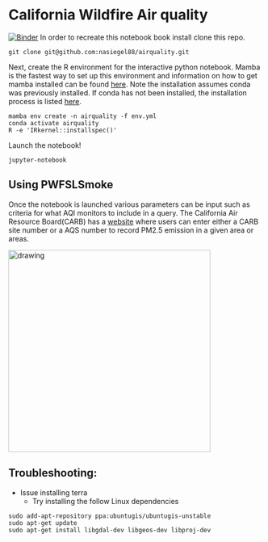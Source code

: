 # California Wildfire Air quality
[![Binder](https://mybinder.org/badge_logo.svg)](https://mybinder.org/v2/gh/nasiegel88/airquality/HEAD)
In order to recreate this notebook book install clone this repo.
```
git clone git@github.com:nasiegel88/airquality.git
```

Next, create the R environment for the interactive python notebook. Mamba is the fastest way to set up this environment and information on how to get mamba installed can be found [here](https://github.com/mamba-org/mamba). Note the installation assumes conda was previously installed. If conda has not been installed, the installation process is listed [here](https://docs.conda.io/projects/conda/en/latest/user-guide/install/linux.html).
```
mamba env create -n airquality -f env.yml
conda activate airquality
R -e 'IRkernel::installspec()'
```

Launch the notebook!
```
jupyter-notebook
```
## Using PWFSLSmoke
Once the notebook is launched various parameters can be input such as criteria for what AQI monitors to include in a query. The California Air Resource Board(CARB) has a [website](https://ww2.arb.ca.gov/applications/quality-assurance-air-monitoring-site-search-1) where users can enter either a CARB site number or a AQS number to record PM2.5 emission in a given area or areas.

<img src="https://i.imgur.com/LYLXzS2.png" alt="drawing" width="400"/>


## Troubleshooting:

* Issue installing terra
  * Try installing the follow Linux dependencies 
```
sudo add-apt-repository ppa:ubuntugis/ubuntugis-unstable
sudo apt-get update
sudo apt-get install libgdal-dev libgeos-dev libproj-dev 
```

